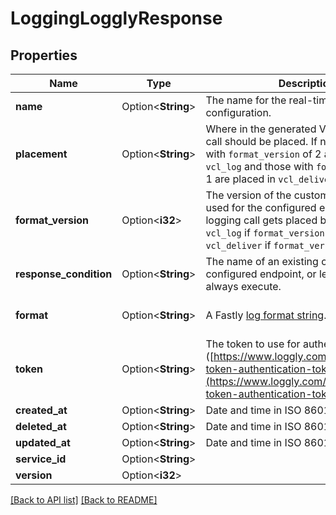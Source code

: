 # LoggingLogglyResponse

## Properties

Name | Type | Description | Notes
------------ | ------------- | ------------- | -------------
**name** | Option<**String**> | The name for the real-time logging configuration. | 
**placement** | Option<**String**> | Where in the generated VCL the logging call should be placed. If not set, endpoints with `format_version` of 2 are placed in `vcl_log` and those with `format_version` of 1 are placed in `vcl_deliver`.  | 
**format_version** | Option<**i32**> | The version of the custom logging format used for the configured endpoint. The logging call gets placed by default in `vcl_log` if `format_version` is set to `2` and in `vcl_deliver` if `format_version` is set to `1`.  | [default to FormatVersion_v2]
**response_condition** | Option<**String**> | The name of an existing condition in the configured endpoint, or leave blank to always execute. | 
**format** | Option<**String**> | A Fastly [log format string](https://docs.fastly.com/en/guides/custom-log-formats). | [default to %h %l %u %t "%r" %&gt;s %b]
**token** | Option<**String**> | The token to use for authentication ([https://www.loggly.com/docs/customer-token-authentication-token/](https://www.loggly.com/docs/customer-token-authentication-token/)). | 
**created_at** | Option<**String**> | Date and time in ISO 8601 format. | [readonly]
**deleted_at** | Option<**String**> | Date and time in ISO 8601 format. | [readonly]
**updated_at** | Option<**String**> | Date and time in ISO 8601 format. | [readonly]
**service_id** | Option<**String**> |  | [readonly]
**version** | Option<**i32**> |  | [readonly]

[[Back to API list]](../README.md#documentation-for-api-endpoints) [[Back to README]](../README.md)


